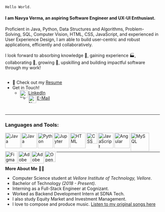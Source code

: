 
```javascript
Hello World.
``` 
<h4>I am Navya Verma, an aspiring Software Engineer and UX-UI Enthusiast.</h4>
Proficient in Java, Python, Data Structures and Algorithms, Problem-Solving, SQL, Computer Vision, HTML, CSS, JavaScript, and experienced in User Experience Design, I am able to build user-centric and robust applications, efficiently and collaboratively. <br><br>
I look forward to absorbing knowledge 🧠, gaining experience 🏭, collaborating 🤝, growing 🌱, upskilling and building impactful software through my work!
<br><br>

- :page_with_curl: Check out my [Resume](https://drive.google.com/file/d/1ZidM1aPp6rNAmPYbGoiNaRe0ripeY0pI/view?usp=sharing)
- Get in Touch! 
  - <a href="https://www.linkedin.com/in/navya-verma/"> LinkedIn
      <img align="left" alt="Navya's LinkdeIn" width="25px" src="https://img.icons8.com/ios-filled/50/000000/linkedin.png" /></a>
  - <a href="mailto:nverma10@outlook.com"> E-Mail
      <img align="left" alt="Navya's E-Mail ID" width="25px" src="https://img.icons8.com/ios-glyphs/30/000000/filled-message.png" /></a>
<br>
<hr>
<h3>Languages and Tools:</h3>
<p float="left">
  <img align="left" alt="Java" width="50px" src="https://img.icons8.com/color/48/000000/java-coffee-cup-logo--v1.png">
  <img align="left" alt="Java" width="50px" src="https://spring.io/images/projects/spring-edf462fec682b9d48cf628eaf9e19521.svg">
  <img align="left" alt="Python" width="50px" src="https://img.icons8.com/color/48/000000/python--v1.png">
  <img align="left" alt="Jupyter" width="50px" src="https://upload.wikimedia.org/wikipedia/commons/thumb/3/38/Jupyter_logo.svg/66px-Jupyter_logo.svg.png">
  <img align="left" alt="HTML" width="50px" src="https://upload.wikimedia.org/wikipedia/commons/thumb/6/61/HTML5_logo_and_wordmark.svg/768px-HTML5_logo_and_wordmark.svg.png">
  <img align="left" alt="CSS" width="35px" src="https://upload.wikimedia.org/wikipedia/commons/thumb/d/d5/CSS3_logo_and_wordmark.svg/640px-CSS3_logo_and_wordmark.svg.png">
  <img align="left" alt="JavaScript" width="50px" src="https://img.icons8.com/color/48/000000/javascript--v1.png">
  <img align="left" alt="Angular" width="50px" src="https://upload.wikimedia.org/wikipedia/commons/c/cf/Angular_full_color_logo.svg">
  <img align="left" alt="MySQL" width="60px" src="https://brandslogos.com/wp-content/uploads/images/mysql-logo-1.png">
  <img align="left" alt="Figma" width="40px" src="https://img.icons8.com/color/48/000000/figma.png">
  <img align="left" alt="Adobe XD" width="40px" src="https://upload.wikimedia.org/wikipedia/commons/thumb/c/c2/Adobe_XD_CC_icon.svg/768px-Adobe_XD_CC_icon.svg.png">
  <img align="left" alt="Adobe Illsutrator" width="40px" src="https://upload.wikimedia.org/wikipedia/commons/thumb/f/fb/Adobe_Illustrator_CC_icon.svg/99px-Adobe_Illustrator_CC_icon.svg.png">
  <img align="left" alt="OpenCV" width="35x" src="https://opencv.org/wp-content/uploads/2020/07/OpenCV_logo_black-2.png"><br>
</p>

<br><hr>
<br>

**More About Me** 👨‍💻
- Computer Science student at _Vellore Institute of Technology, Vellore_.
- Bachelor of Technology _(2018 - Present)_.
- Interning as a Full-Stack Engineer at Cognizant.
- Worked as Backend Development Intern at SDNA Tech.
- I also study Equity Market and Investment Management.
- I love to compose and produce music. [Listen to my original songs here](linktr.ee/TheMauvision)
